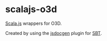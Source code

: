 # scalajs-o3d

[Scala.js](http://www.scala-js.org/) wrappers for
O3D.

Created by using the [jsdocgen](https://github.com/maprohu/scalajs-jsdocgen)
plugin for [SBT](http://www.scala-sbt.org/).

